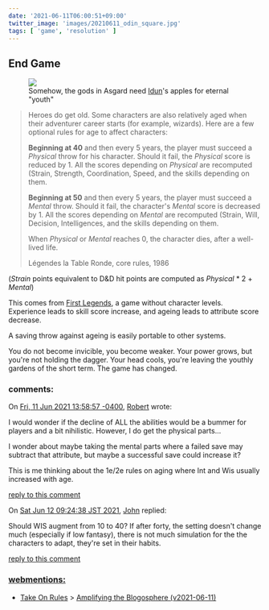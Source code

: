 ```yaml
---
date: '2021-06-11T06:00:51+09:00'
twitter_image: 'images/20210611_odin_square.jpg'
tags: [ 'game', 'resolution' ]
---
```


## End Game

<figure class="right">
<a href="https://www.johanegerkrans.com"><img src="images/20210611_odin.jpg" loading="lazy" /></a>
<figcaption>
Somehow, the gods in Asgard need <a href="https://www.johanegerkrans.com/products/idun">Idun</a>'s apples for eternal "youth"
</figcaption>
</figure>

> Heroes do get old. Some characters are also relatively aged when their adventurer career starts (for example, wizards). Here are a few optional rules for age to affect characters:
>
> **Beginning at 40** and then every 5 years, the player must succeed a _Physical_ throw for his character. Should it fail, the _Physical_ score is reduced by 1. All the scores depending on _Physical_ are recomputed (Strain, Strength, Coordination, Speed, and the skills depending on them.
>
> **Beginning at 50** and then every 5 years, the player must succeed a _Mental_ throw. Should it fail, the character's _Mental_ score is decreased by 1. All the scores depending on _Mental_ are recomputed (Strain, Will, Decision, Intelligences, and the skills depending on them.
>
> When _Physical_ or _Mental_ reaches 0, the character dies, after a well-lived life.
>
> <span class="attribution">Légendes la Table Ronde, core rules, 1986</span>

(_Strain_ points equivalent to D&D hit points are computed as _Physical_ * 2 + _Mental_)

This comes from [First Legends](20210520.html?t=Premieres_Legendes&f=ageing), a game without character levels. Experience leads to skill score increase, and ageing leads to attribute score decrease.

A saving throw against ageing is easily portable to other systems.

You do not become invicible, you become weaker. Your power grows, but you're not holding the dagger. Your head cools, you're leaving the youthly gardens of the short term. The game has changed.


<h3 class="comments" id="comments-20210611">comments:</h3>

<div class="comment" id="comment-20210611-07b55a76-f953-a5e5-df71-e887a3318a23"> <!-- follow: all -->
On <a href="#comment-20210611-07b55a76-f953-a5e5-df71-e887a3318a23">Fri, 11 Jun 2021 13:58:57 -0400</a>, <a href="https://freeradical.zone/@PresGas">Robert</a> wrote:
</div>

I would wonder if the decline of ALL the abilities would be a bummer for
players and a bit nihilistic. However, I do get the physical parts...

I wonder about maybe taking the mental parts where a failed save may
subtract that attribute, but maybe a successful save could increase it?

This is me thinking about the 1e/2e rules on aging where Int and Wis
usually increased with age.

<a class="reply" href="mailto:jmettraux+weaver@gmail.com?subject=in_reply_to_comment-20210611-07b55a76-f953-a5e5-df71-e887a3318a23">reply to this comment</a>


<div class="comment" id="comment-20210611-2"> <!-- follow: no -->
On <a href="#comment-20210611-2">Sat Jun 12 09:24:38 JST 2021</a>, <a href="/about.html">John</a> replied:
</div>

Should WIS augment from 10 to 40? If after forty, the setting doesn't change much (especially if low fantasy), there is not much simulation for the the characters to adapt, they're set in their habits.

<a class="reply" href="mailto:jmettraux+weaver@gmail.com?subject=in_reply_to_comment-20210611-2">reply to this comment</a>


<h3 class="webmentions"><a href="https://indieweb.org/Webmention">webmentions:</a></h3>

* [Take On Rules](https://takeonrules.com/) &gt; [Amplifying the Blogosphere (v2021-06-11)](https://takeonrules.com/2021/06/11/amplifying-the-blogosphere-v2021-06-11/)

